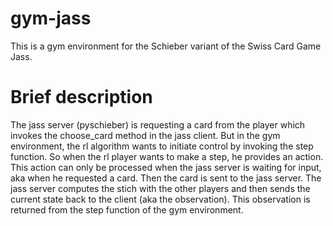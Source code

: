 # gym-jass
This is a gym environment for the Schieber variant of the Swiss Card Game Jass.

# Brief description
The jass server (pyschieber) is requesting a card from the player which invokes the choose_card method in the jass client. But in the gym environment, the rl algorithm wants to initiate control by invoking the step function. So when the rl player wants to make a step, he provides an action. This action can only be processed when the jass server is waiting for input, aka when he requested a card. Then the card is sent to the jass server. The jass server computes the stich with the other players and then sends the current state back to the client (aka the observation). This observation is returned from the step function of the gym environment. 
